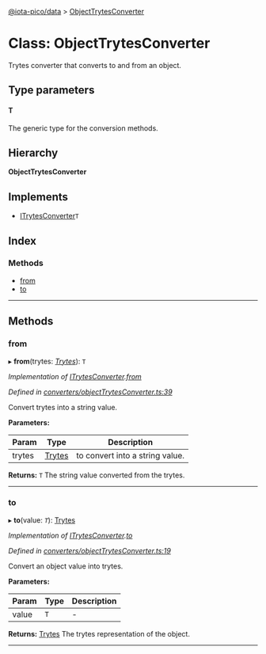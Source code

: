 [@iota-pico/data](../README.md) > [ObjectTrytesConverter](../classes/objecttrytesconverter.md)

# Class: ObjectTrytesConverter

Trytes converter that converts to and from an object.

## Type parameters
#### T 

The generic type for the conversion methods.

## Hierarchy

**ObjectTrytesConverter**

## Implements

* [ITrytesConverter](../interfaces/itrytesconverter.md)`T`

## Index

### Methods

* [from](objecttrytesconverter.md#from)
* [to](objecttrytesconverter.md#to)

---

## Methods

<a id="from"></a>

###  from

▸ **from**(trytes: *[Trytes](trytes.md)*): `T`

*Implementation of [ITrytesConverter](../interfaces/itrytesconverter.md).[from](../interfaces/itrytesconverter.md#from)*

*Defined in [converters/objectTrytesConverter.ts:39](https://github.com/iota-pico/data/blob/619b016/src/converters/objectTrytesConverter.ts#L39)*

Convert trytes into a string value.

**Parameters:**

| Param | Type | Description |
| ------ | ------ | ------ |
| trytes | [Trytes](trytes.md)   |  to convert into a string value. |

**Returns:** `T`
The string value converted from the trytes.

___

<a id="to"></a>

###  to

▸ **to**(value: *`T`*): [Trytes](trytes.md)

*Implementation of [ITrytesConverter](../interfaces/itrytesconverter.md).[to](../interfaces/itrytesconverter.md#to)*

*Defined in [converters/objectTrytesConverter.ts:19](https://github.com/iota-pico/data/blob/619b016/src/converters/objectTrytesConverter.ts#L19)*

Convert an object value into trytes.

**Parameters:**

| Param | Type | Description |
| ------ | ------ | ------ |
| value | `T`   |  - |

**Returns:** [Trytes](trytes.md)
The trytes representation of the object.

___

